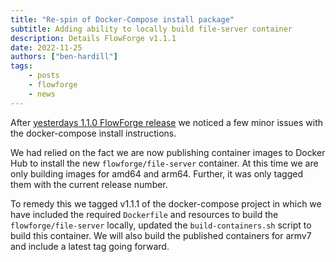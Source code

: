 ```yaml
---
title: "Re-spin of Docker-Compose install package"
subtitle: Adding ability to locally build file-server container
description: Details FlowForge v1.1.1
date: 2022-11-25
authors: ["ben-hardill"]
tags:
    - posts
    - flowforge
    - news
---
```


After [yesterdays 1.1.0 FlowForge release](https://flowforge.com/blog/2022/11/flowforge-1-1-released/) we noticed a few minor issues with the docker-compose install instructions.

We had relied on the fact we are now publishing container images to Docker Hub to install the new `flowforge/file-server` container. At this time we are only building images for amd64 and arm64. Further, it was only tagged them with the current release number.

To remedy this we tagged v1.1.1 of the docker-compose project in which we have included the required `Dockerfile` and resources to build the `flowforge/file-server` locally, updated the `build-containers.sh` script to build this container. We will also build the published containers for armv7 and include a latest tag going forward.